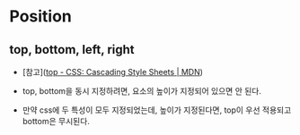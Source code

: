 # Position

## top, bottom, left, right

- [참고]([top - CSS: Cascading Style Sheets | MDN](https://developer.mozilla.org/en-US/docs/Web/CSS/top))

- top, bottom을 동시 지정하려면, 요소의 높이가 지정되어 있으면 안 된다.

- 만약 css에 두 특성이 모두 지정되었는데, 높이가 지정된다면, top이 우선 적용되고 bottom은 무시된다.
